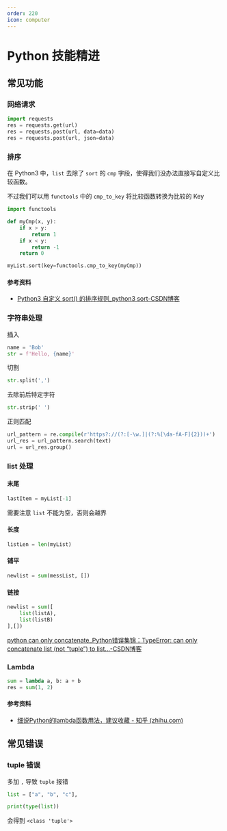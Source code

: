 ```yaml
---
order: 220
icon: computer
---
```


# Python 技能精进

## 常见功能

### 网络请求

```python
import requests
res = requests.get(url)
res = requests.post(url, data=data)
res = requests.post(url, json=data)
```

### 排序

在 Python3 中，`list` 去除了 `sort` 的 `cmp` 字段，使得我们没办法直接写自定义比较函数。

不过我们可以用 `functools` 中的 `cmp_to_key` 将比较函数转换为比较的 Key

```python
import functools

def myCmp(x, y):
	if x > y:
		return 1
	if x < y:
		return -1
	return 0

myList.sort(key=functools.cmp_to_key(myCmp))
```

#### 参考资料

- [Python3 自定义 sort() 的排序规则_python3 sort-CSDN博客](https://blog.csdn.net/gongjianbo1992/article/details/107324871)


### 字符串处理

插入

```python
name = 'Bob'
str = f'Hello, {name}'
```

切割

```python
str.split(',')
```

去除前后特定字符

```python
str.strip(' ')
```

正则匹配

```python
url_pattern = re.compile(r'https?://(?:[-\w.]|(?:%[\da-fA-F]{2}))+')
url_res = url_pattern.search(text)
url = url_res.group()
```

### list 处理

#### 末尾

```python
lastItem = myList[-1]
```

需要注意 `list` 不能为空，否则会越界

#### 长度

```python
listLen = len(myList)
```

#### 铺平

```python
newlist = sum(messList, [])
```

#### 链接

```python
newlist = sum([
	list(listA),
	list(listB)
],[])
```

[python can only concatenate_Python错误集锦：TypeError: can only concatenate list (not “tuple”) to list...-CSDN博客](https://blog.csdn.net/weixin_34327800/article/details/113960880)

### Lambda

```python
sum = lambda a, b: a + b
res = sum(1, 2)
```

#### 参考资料

- [细说Python的lambda函数用法，建议收藏 - 知乎 (zhihu.com)](https://zhuanlan.zhihu.com/p/80960485)

## 常见错误

### tuple 错误

多加 `,` 导致 `tuple` 报错

```python
list = ["a", "b", "c"],

print(type(list))
```

会得到 `<class 'tuple'>`

